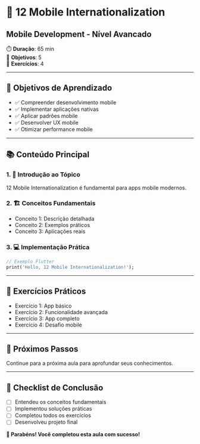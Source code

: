 # 📱 12 Mobile Internationalization
## Mobile Development - Nível Avancado

⏱️ **Duração**: 65 min  
🎯 **Objetivos**: 5  
🧪 **Exercícios**: 4  

---

## 🎯 Objetivos de Aprendizado
- ✅ Compreender desenvolvimento mobile
- ✅ Implementar aplicações nativas
- ✅ Aplicar padrões mobile
- ✅ Desenvolver UX mobile
- ✅ Otimizar performance mobile

---

## 📚 Conteúdo Principal

### 1. 🌟 Introdução ao Tópico
12 Mobile Internationalization é fundamental para apps mobile modernos.

### 2. 🏗️ Conceitos Fundamentais
- Conceito 1: Descrição detalhada
- Conceito 2: Exemplos práticos
- Conceito 3: Aplicações reais

### 3. 💻 Implementação Prática
```dart
// Exemplo Flutter
print('Hello, 12 Mobile Internationalization!');
```

---

## 🧪 Exercícios Práticos
- Exercício 1: App básico
- Exercício 2: Funcionalidade avançada
- Exercício 3: App completo
- Exercício 4: Desafio mobile

---

## 🚀 Próximos Passos
Continue para a próxima aula para aprofundar seus conhecimentos.

---

## 📝 Checklist de Conclusão
- [ ] Entendeu os conceitos fundamentais
- [ ] Implementou soluções práticas
- [ ] Completou todos os exercícios
- [ ] Desenvolveu projeto final

**🎉 Parabéns! Você completou esta aula com sucesso!**
